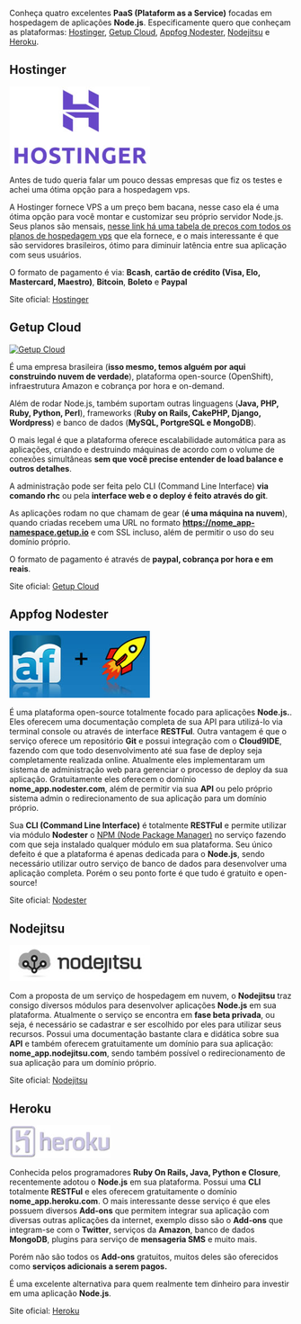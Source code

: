 Conheça quatro excelentes **PaaS (Plataform as a Service)** focadas em hospedagem de aplicações **Node.js**. Especificamente quero que conheçam as plataformas: [Hostinger](https://www.hostinger.com.br/servidor-vps?utm_source=referral&utm_medium=backlink&utm_campaign=tabeless_servidor), [Getup Cloud](http://getupcloud.com "Getup Cloud"), [Appfog Nodester](http://nodester.com "Appfog Nodester"), [Nodejitsu](http://nodejitsu.com "Nodejitsu") e [Heroku](http://www.heroku.com "Heroku").

## Hostinger

[![Hostinger](/images/hostinger-logo.jpg "Hostinger")](https://www.hostinger.com.br/servidor-vps?utm_source=referral&utm_medium=backlink&utm_campaign=tabeless_servidor "Hostinger") 

Antes de tudo queria falar um pouco dessas empresas que fiz os testes e achei uma ótima opção para a hospedagem vps. 

A Hostinger fornece VPS a um preço bem bacana, nesse caso ela é uma ótima opção para você montar e customizar seu próprio servidor Node.js. Seus planos são mensais, [nesse link há uma tabela de preços com todos os planos de hospedagem vps](https://www.hostinger.com.br/servidor-vps?utm_source=referral&utm_medium=backlink&utm_campaign=tabeless_servidor) que ela fornece, e o mais interessante é que são servidores brasileiros, ótimo para diminuir latência entre sua aplicação com seus usuários.

O formato de pagamento é via: **Bcash**, **cartão de crédito (Visa, Elo, Mastercard, Maestro)**, **Bitcoin**, **Boleto** e **Paypal**

Site oficial: [Hostinger](https://www.hostinger.com.br/servidor-vps?utm_source=referral&utm_medium=backlink&utm_campaign=tabeless_servidor "Hostinger")

## Getup Cloud

[![Getup Cloud](/images/getup-cloud.jpg "Getup Cloud")](http://getupcloud.com "Getup Cloud") 

É uma empresa brasileira (**isso mesmo, temos alguém por aqui construindo nuvem de verdade**), plataforma open-source (OpenShift), infraestrutura Amazon e cobrança por hora e on-demand.

Além de rodar Node.js, também suportam outras linguagens (**Java, PHP, Ruby, Python, Perl**), frameworks (**Ruby on Rails, CakePHP, Django, Wordpress**) e banco de dados (**MySQL, PortgreSQL e MongoDB**).

O mais legal é que a plataforma oferece escalabilidade automática para as aplicações, criando e destruindo máquinas de acordo com o volume de conexões simultâneas **sem que você precise entender de load balance e outros detalhes**.

A administração pode ser feita pelo CLI (Command Line Interface) **via comando rhc** ou pela **interface web e o deploy é feito através do git**.

As aplicações rodam no que chamam de gear (**é uma máquina na nuvem**), quando criadas recebem uma URL no formato **https://nome_app-namespace.getup.io** e com SSL incluso, além de permitir o uso do seu domínio próprio.

O formato de pagamento é através de **paypal, cobrança por hora e em reais**.

Site oficial: [Getup Cloud](http://getupcloud.com "Getup Cloud")

## Appfog Nodester

[![Appfog Nodester](/images/appfog-nodester.jpg "Appfog Nodester")](http://nodester.com "Appfog Nodester") 

É uma plataforma open-source totalmente focado para aplicações **Node.js.**. Eles oferecem uma documentação completa de sua API para utilizá-lo via terminal console ou através de interface **RESTFul**. Outra vantagem é que o serviço oferece um repositório **Git** e possui integração com o **Cloud9IDE**, fazendo com que todo desenvolvimento até sua fase de deploy seja completamente realizada online. Atualmente eles implementaram um sistema de administração web para gerenciar o processo de deploy da sua aplicação. Gratuitamente eles oferecem o domínio **nome_app.nodester.com**, além de permitir via sua **API** ou pelo próprio sistema admin o redirecionamento de sua aplicação para um domínio próprio.

Sua **CLI (Command Line Interface)** é totalmente **RESTFul** e permite utilizar via módulo **Nodester** o [NPM (Node Package Manager)](/npm-node-package-manager/ "NPM – Node Package Manager") no serviço fazendo com que seja instalado qualquer módulo em sua plataforma. Seu único defeito é que a plataforma é apenas dedicada para o **Node.js**, sendo necessário utilizar outro serviço de banco de dados para desenvolver uma aplicação completa. Porém o seu ponto forte é que tudo é gratuito e open-source!

Site oficial: [Nodester](http://nodester.com "Nodester")

## Nodejitsu

[![Nodejitsu](/images/nodejitsu.jpg "Nodejitsu")](http://nodejitsu.com "Nodejitsu") 

Com a proposta de um serviço de hospedagem em nuvem, o **Nodejitsu** traz consigo diversos módulos para desenvolver aplicações **Node.js** em sua plataforma. Atualmente o serviço se encontra em **fase beta privada**, ou seja, é necessário se cadastrar e ser escolhido por eles para utilizar seus recursos. Possui uma documentação bastante clara e didática sobre sua **API** e também oferecem gratuitamente um domínio para sua aplicação: **nome_app.nodejitsu.com**, sendo também possível o redirecionamento de sua aplicação para um domínio próprio.

Site oficial: [Nodejitsu](http://nodejitsu.com "Nodejitsu")

## Heroku

[![Heroku](/images/heroku.jpg "Heroku")](http://heroku.com "Heroku") 

Conhecida pelos programadores **Ruby On Rails, Java, Python e Closure**, recentemente adotou o **Node.js** em sua plataforma. Possui uma **CLI** totalmente **RESTFul** e eles oferecem gratuitamente o domínio **nome_app.heroku.com**. O mais interessante desse serviço é que eles possuem diversos **Add-ons** que permitem integrar sua aplicação com diversas outras aplicações da internet, exemplo disso são o **Add-ons** que integram-se com o **Twitter**, serviços da **Amazon**, banco de dados **MongoDB**, plugins para serviço de **mensageria SMS** e muito mais.

Porém não são todos os **Add-ons** gratuitos, muitos deles são oferecidos como **serviços adicionais a serem pagos.**

É uma excelente alternativa para quem realmente tem dinheiro para investir em uma aplicação **Node.js**.

Site oficial: [Heroku](http://www.heroku.com "Heroku")